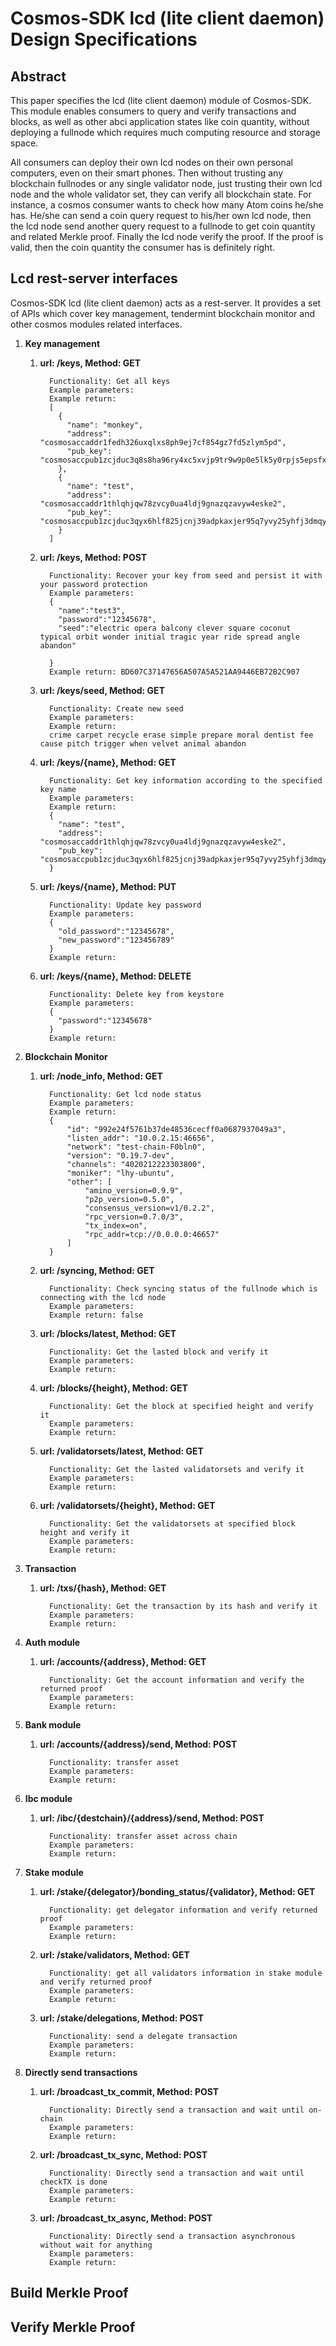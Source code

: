 # Cosmos-SDK lcd (lite client daemon) Design Specifications

## Abstract

This paper specifies the lcd (lite client daemon) module of Cosmos-SDK. This module enables consumers to query and verify transactions and blocks, as well as other abci application states like coin quantity, without deploying a fullnode which requires much computing resource and storage space.

All consumers can deploy their own lcd nodes on their own personal computers, even on their smart phones. Then without trusting any blockchain fullnodes or any single validator node, just trusting their own lcd node and the whole validator set, they can verify all blockchain state. For instance, a cosmos consumer wants to check how many Atom coins he/she has. He/she can send a coin query request to his/her own lcd node, then the lcd node send another query request to a fullnode to get coin quantity and related Merkle proof. Finally the lcd node verify the proof. If the proof is valid, then the coin quantity the consumer has is definitely right.

## Lcd rest-server interfaces

Cosmos-SDK lcd (lite client daemon) acts as a rest-server. It provides a set of APIs which cover key management, tendermint blockchain monitor and other cosmos modules related interfaces.

1.  **Key management**

    1. **url: /keys, Method: GET**
        ```
          Functionality: Get all keys
          Example parameters:
          Example return:
          [
            {
              "name": "monkey",
              "address": "cosmosaccaddr1fedh326uxqlxs8ph9ej7cf854gz7fd5zlym5pd",
              "pub_key": "cosmosaccpub1zcjduc3q8s8ha96ry4xc5xvjp9tr9w9p0e5lk5y0rpjs5epsfxs4wmf72x3shvus0t"
            },
            {
              "name": "test",
              "address": "cosmosaccaddr1thlqhjqw78zvcy0ua4ldj9gnazqzavyw4eske2",
              "pub_key": "cosmosaccpub1zcjduc3qyx6hlf825jcnj39adpkaxjer95q7yvy25yhfj3dmqy2ctev0rxmse9cuak"
            }
          ]
        ```
    2. **url: /keys, Method: POST**
        ```
          Functionality: Recover your key from seed and persist it with your password protection
          Example parameters:
          {
            "name":"test3",
            "password":"12345678",
            "seed":"electric opera balcony clever square coconut typical orbit wonder initial tragic year ride spread angle abandon"

          }
          Example return: BD607C37147656A507A5A521AA9446EB72B2C907
        ```
    3. **url: /keys/seed, Method: GET**
        ```
          Functionality: Create new seed
          Example parameters:
          Example return:
          crime carpet recycle erase simple prepare moral dentist fee cause pitch trigger when velvet animal abandon
        ```
    4. **url: /keys/{name}, Method: GET**
        ```
          Functionality: Get key information according to the specified key name
          Example parameters:
          Example return:
          {
            "name": "test",
            "address": "cosmosaccaddr1thlqhjqw78zvcy0ua4ldj9gnazqzavyw4eske2",
            "pub_key": "cosmosaccpub1zcjduc3qyx6hlf825jcnj39adpkaxjer95q7yvy25yhfj3dmqy2ctev0rxmse9cuak"
          }
        ```
    5. **url: /keys/{name}, Method: PUT**
        ```
          Functionality: Update key password
          Example parameters:
          {
            "old_password":"12345678",
            "new_password":"123456789"
          }
          Example return:
        ```
    6. **url: /keys/{name}, Method: DELETE**
        ```
          Functionality: Delete key from keystore
          Example parameters:
          {
            "password":"12345678"
          }
          Example return:
        ```

2.  **Blockchain Monitor**

    1. **url: /node_info, Method: GET**
        ```
          Functionality: Get lcd node status
          Example parameters:
          Example return:
          {
              "id": "992e24f5761b37de48536cecff0a0687937049a3",
              "listen_addr": "10.0.2.15:46656",
              "network": "test-chain-F0bln0",
              "version": "0.19.7-dev",
              "channels": "4020212223303800",
              "moniker": "lhy-ubuntu",
              "other": [
                  "amino_version=0.9.9",
                  "p2p_version=0.5.0",
                  "consensus_version=v1/0.2.2",
                  "rpc_version=0.7.0/3",
                  "tx_index=on",
                  "rpc_addr=tcp://0.0.0.0:46657"
              ]
          }
        ```
    2. **url: /syncing, Method: GET**
        ```
          Functionality: Check syncing status of the fullnode which is connecting with the lcd node
          Example parameters:
          Example return: false
        ```
    3. **url: /blocks/latest, Method: GET**
        ```
          Functionality: Get the lasted block and verify it
          Example parameters:
          Example return:
        ```
    4. **url: /blocks/{height}, Method: GET**
        ```
          Functionality: Get the block at specified height and verify it
          Example parameters:
          Example return:
        ```
    5. **url: /validatorsets/latest, Method: GET**
        ```
          Functionality: Get the lasted validatorsets and verify it
          Example parameters:
          Example return:
        ```
    6. **url: /validatorsets/{height}, Method: GET**
        ```
          Functionality: Get the validatorsets at specified block height and verify it
          Example parameters:
          Example return:
        ```

3.  **Transaction**

    1. **url: /txs/{hash}, Method: GET**
        ```
          Functionality: Get the transaction by its hash and verify it
          Example parameters:
          Example return:
        ```

4.  **Auth module**

    1. **url: /accounts/{address}, Method: GET**
        ```
          Functionality: Get the account information and verify the returned proof
          Example parameters:
          Example return:
        ```

5.  **Bank module**

    1. **url: /accounts/{address}/send, Method: POST**
        ```
          Functionality: transfer asset
          Example parameters:
          Example return:
        ```

6.  **Ibc module**

    1. **url: /ibc/{destchain}/{address}/send, Method: POST**
        ```
          Functionality: transfer asset across chain
          Example parameters:
          Example return:
        ```

7.  **Stake module**

    1. **url: /stake/{delegator}/bonding_status/{validator}, Method: GET**
        ```
          Functionality: get delegator information and verify returned proof
          Example parameters:
          Example return:
        ```
    2. **url: /stake/validators, Method: GET**
        ```
          Functionality: get all validators information in stake module and verify returned proof
          Example parameters:
          Example return:
        ```
    3. **url: /stake/delegations, Method: POST**
        ```
          Functionality: send a delegate transaction
          Example parameters:
          Example return:
        ```

8.  **Directly send transactions**

    1. **url: /broadcast_tx_commit, Method: POST**
        ```
          Functionality: Directly send a transaction and wait until on-chain
          Example parameters:
          Example return:
        ```
    2. **url: /broadcast_tx_sync, Method: POST**
        ```
          Functionality: Directly send a transaction and wait until checkTX is done
          Example parameters:
          Example return:
        ```
    3. **url: /broadcast_tx_async, Method: POST**
        ```
          Functionality: Directly send a transaction asynchronous without wait for anything
          Example parameters:
          Example return:
        ```

## Build Merkle Proof

## Verify Merkle Proof